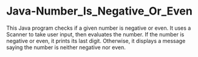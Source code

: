 

# Java-Number_Is_Negative_Or_Even
This Java program checks if a given number is negative or even. It uses a Scanner to take user input, then evaluates the number. If the number is negative or even, it prints its last digit. Otherwise, it displays a message saying the number is neither negative nor even.
